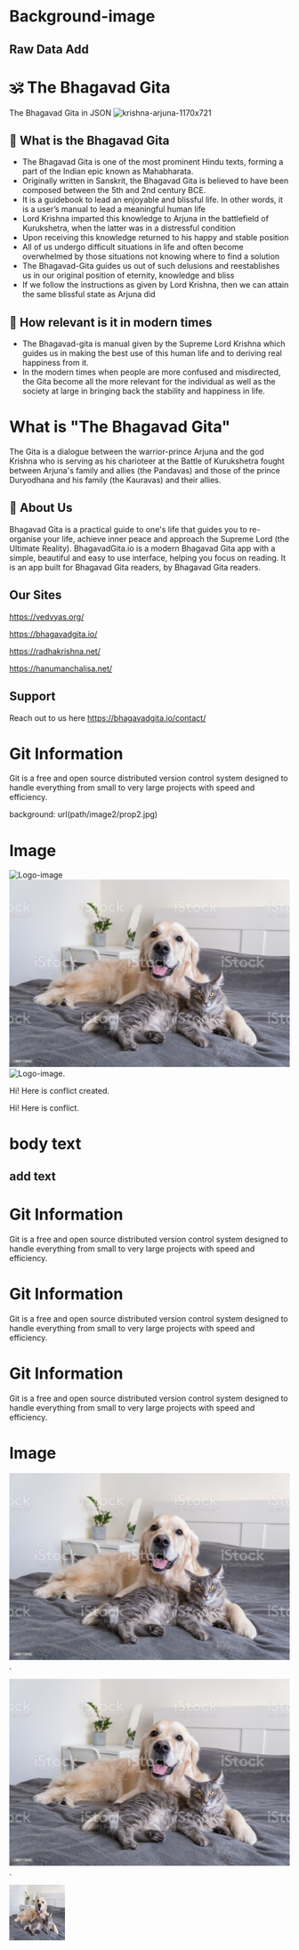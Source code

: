 # Background-image

## Raw Data Add


# 🕉️ The Bhagavad Gita
The Bhagavad Gita in JSON
![krishna-arjuna-1170x721](https://user-images.githubusercontent.com/62856848/194565916-2f0d5a4e-a038-4dcf-ba8d-1fd4f789a4a0.png)

## 🙏 What is the Bhagavad Gita
- The Bhagavad Gita is one of the most prominent Hindu texts, forming a part of the Indian epic known as Mahabharata. 
- Originally written in Sanskrit, the Bhagavad Gita is believed to have been composed between the 5th and 2nd century BCE.
- It is a guidebook to lead an enjoyable and blissful life. In other words, it is a user’s manual to lead a meaningful human life
- Lord Krishna imparted this knowledge to Arjuna in the battlefield of Kurukshetra, when the latter was in a distressful condition
- Upon receiving this knowledge returned to his happy and stable position
- All of us undergo difficult situations in life and often become overwhelmed by those situations not knowing where to find a solution
- The Bhagavad-Gita guides us out of such delusions and reestablishes us in our original position of eternity, knowledge and bliss
- If we follow the instructions as given by Lord Krishna, then we can attain the same blissful state as Arjuna did

## 🌸 How relevant is it in modern times
- The Bhagavad-gita is manual given by the Supreme Lord Krishna which guides us in making the best use of this human life and to deriving real happiness from it.
- In the modern times when people are more confused and misdirected, the Gita become all the more relevant for the individual as well as the society at large in bringing back the stability and happiness in life.


# What is "The Bhagavad Gita"
The Gita is a dialogue between the warrior-prince Arjuna and the god Krishna who is serving as his charioteer at the Battle of Kurukshetra fought between Arjuna's family and allies (the Pandavas) and those of the prince Duryodhana and his family (the Kauravas) and their allies.


## 🚀 About Us
Bhagavad Gita is a practical guide to one's life that guides you to re-organise your life, achieve inner peace and approach the Supreme Lord (the Ultimate Reality).
BhagavadGita.io is a modern Bhagavad Gita app with a simple, beautiful and easy to use interface, helping you focus on reading. It is an app built for Bhagavad Gita readers, by Bhagavad Gita readers.



## Our Sites 

https://vedvyas.org/

https://bhagavadgita.io/

https://radhakrishna.net/
 
https://hanumanchalisa.net/


## Support

Reach out to us here 
https://bhagavadgita.io/contact/


[^1]: My reference.
[^2]: Every new line should be prefixed with 2 spaces.  
  This allows you to have a footnote with multiple lines.
[^note]:
    Named footnotes will still render with numbers instead of the text but allow easier identification and linking.  
    This footnote also has been made with a different syntax using 4 spaces for new lines.

# Git Information
Git is a free and open source distributed version control system designed to handle everything from small to very large projects with speed and efficiency.

background: url(path/image2/prop2.jpg)

# Image

![Logo-image](/image2/github-image.png)
![dog-image](/image2/images-dogs.jpg)
![Logo-image](/image2/github-image.jpg).

Hi! Here is conflict created.

Hi! Here is conflict.
# body text
## add text

# Git Information
Git is a free and open source distributed version control system designed to handle everything from small to very large projects with speed and efficiency.
# Git Information
Git is a free and open source distributed version control system designed to handle everything from small to very large projects with speed and efficiency.
# Git Information
Git is a free and open source distributed version control system designed to handle everything from small to very large projects with speed and efficiency.

# Image
![](/image2/images-dogs.jpg).

![](/image2/images-dogs.jpg).

 <img src="/image2/images-dogs.jpg" alt="alt text" width="100" height="100">